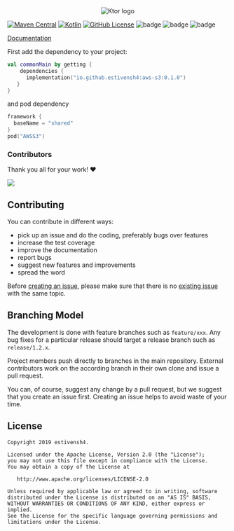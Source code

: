 <div align="center">

  <picture>
    <source media="(prefers-color-scheme: dark)" srcset="https://raw.githubusercontent.com/estivensh4/aws-kmp/main/.github/images/aws.svg">
    <img alt="Ktor logo" src="https://raw.githubusercontent.com/estivensh4/aws-kmp/main/.github/images/aws.svg">
  </picture>

</div>

[![Maven Central](https://img.shields.io/maven-central/v/io.github.estivensh4/aws-common)](https://mvnrepository.com/artifact/io.github.estivensh4)
[![Kotlin](https://img.shields.io/badge/kotlin-1.9.20-blue.svg?logo=kotlin)](http://kotlinlang.org)
[![GitHub License](https://img.shields.io/badge/license-Apache%20License%202.0-blue.svg?style=flat)](http://www.apache.org/licenses/LICENSE-2.0)
![badge][badge-android]
![badge][badge-ios]
![badge][badge-jvm]

[Documentation](https://estivensh4.github.io/aws-kmp/default-topic.html)

First add the dependency to your project:

```kotlin
val commonMain by getting {
    dependencies {
      implementation("io.github.estivensh4:aws-s3:0.1.0")
   }
}
```

and pod dependency

```kotlin
framework {
  baseName = "shared"
}
pod("AWSS3")
```

### Contributors

Thank you all for your work! ❤️

<a href="https://github.com/estivensh4/aws-kmp/graphs/contributors">
  <img src="https://contrib.rocks/image?repo=estivensh4/aws-kmp" />
</a>

[badge-android]: http://img.shields.io/badge/-android-6EDB8D.svg?style=flat
[badge-ios]: http://img.shields.io/badge/-ios-CDCDCD.svg?style=flat
[badge-jvm]: http://img.shields.io/badge/-jvm-DB413D.svg?style=flat

## Contributing

You can contribute in different ways:

* pick up an issue and do the coding, preferably bugs over features
* increase the test coverage
* improve the documentation
* report bugs
* suggest new features and improvements
* spread the word

Before [creating an issue](https://github.com/estivensh4/aws-kmp/issues/new), please make sure that there is no [existing issue](https://github.com/estivensh4/aws-kmp/issues) with the same topic.

Branching Model
---------------
The development is done with feature branches such as `feature/xxx`. Any bug fixes for a particular release should target a release branch such as `release/1.2.x`.

Project members push directly to branches in the main repository. External contributors work on the according branch in their own clone and issue a pull request.

You can, of course, suggest any change by a pull request, but we suggest that you create an issue first. Creating an issue helps to avoid waste of your time.

## License

    Copyright 2019 estivensh4.
    
    Licensed under the Apache License, Version 2.0 (the "License");
    you may not use this file except in compliance with the License.
    You may obtain a copy of the License at
    
       http://www.apache.org/licenses/LICENSE-2.0
    
    Unless required by applicable law or agreed to in writing, software
    distributed under the License is distributed on an "AS IS" BASIS,
    WITHOUT WARRANTIES OR CONDITIONS OF ANY KIND, either express or implied.
    See the License for the specific language governing permissions and
    limitations under the License.
